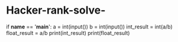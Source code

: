 # Hacker-rank-solve-
  
if __name__ == '__main__':
    a = int(input())
    b = int(input())
    int_result = int(a/b)
    float_result = a/b
    print(int_result)
    print(float_result)
